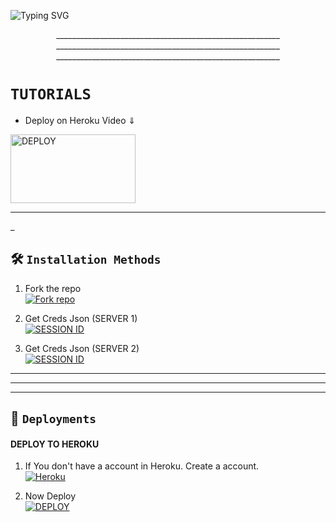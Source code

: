 ![Typing SVG](https://readme-typing-svg.demolab.com?font=Ribeye&size=50&pause=1000&color=FF0000&center=true&width=900&height=100&lines=Its%20XLICON-V3-MD;%20Multi-Device%20WhatsApp%20Bot;%20Developed%20By%20SILENT%20MASTER)
<p align="center">
________________________________________________________
________________________________________________________
________________________________________________________


# `TUTORIALS`

 * Deploy on Heroku Video ⇓
 <p align="left">
<a href="https://youtu.be/gPPf3AzgDq0?si=ExGosf3FfC5PIREH"><img align="center" src="https://telegra.ph/file/de08dc0620a720b81035d.jpg" alt="DEPLOY" height="110" width="200" /></a>

  
  
  
  _______________________________________________
 _

  
## 🛠️ `Installation Methods`
1. Fork the repo
    <br>
<a href='https://github.com/silnetmasterofficial/XLICON-V3-MD/fork' target="_blank"><img alt='Fork repo' src='https://img.shields.io/badge/Fork Repo-100000?style=for-the-badge&logo=scan&logoColor=white&labelColor=black&color=black'/></a>

2. Get Creds Json (SERVER 1)
    <br>
<a href='https://xlicon-v3-web.onrender.com/pair' target="_blank"><img alt='SESSION ID' src='https://img.shields.io/badge/Session_id-100000?style=for-the-badge&logo=scan&logoColor=white&labelColor=black&color=black'/></a>

2. Get Creds Json (SERVER 2)
    <br>
<a href='https://replit.com/@S4SalmanYt/XLICON-V3-PAIRING' target="_blank"><img alt='SESSION ID' src='https://img.shields.io/badge/Session_id_2-100000?style=for-the-badge&logo=scan&logoColor=white&labelColor=black&color=black'/></a>

________________________________________________________
________________________________________________________
________________________________________________________

## 🚀 `Deployments`
#### DEPLOY TO HEROKU 

1. If You don't have a account in Heroku. Create a account.
    <br>
<a href='https://signup.heroku.com/' target="_blank"><img alt='Heroku' src='https://img.shields.io/badge/-Create-black?style=for-the-badge&logo=heroku&logoColor=white'/></a>

2. Now Deploy
    <br>
<a href='https://xlcon-v3-deloy.vercel.app/' target="_blank"><img alt='DEPLOY' src='https://img.shields.io/badge/-DEPLOY-black?style=for-the-badge&logo=heroku&logoColor=white'/></a>
